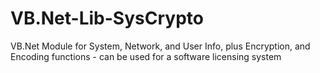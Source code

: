 # VB.Net-Lib-SysCrypto
VB.Net Module for System, Network, and User Info, plus Encryption, and Encoding functions - can be used for a software licensing system
